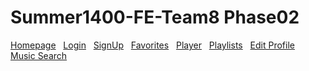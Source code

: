 ﻿# Summer1400-FE-Team8 Phase02
 
[Homepage](https://star-academy.github.io/Summer1400-FE-Team8/home.html)&nbsp;&nbsp;
 [Login](https://star-academy.github.io/Summer1400-FE-Team8/login.html)&nbsp;&nbsp;
 [SignUp](https://star-academy.github.io/Summer1400-FE-Team8/signup.html)&nbsp;&nbsp;
 [Favorites](https://star-academy.github.io/Summer1400-FE-Team8/favorites.html)&nbsp;&nbsp;
 [Player](https://star-academy.github.io/Summer1400-FE-Team8/player.html)&nbsp;&nbsp;
 [Playlists](https://star-academy.github.io/Summer1400-FE-Team8/playlists.html)&nbsp;&nbsp;
 [Edit Profile](https://star-academy.github.io/Summer1400-FE-Team8/edit_profile.html)&nbsp;&nbsp;
 [Music Search](https://star-academy.github.io/Summer1400-FE-Team8/music_search.html)&nbsp;&nbsp;&nbsp;
